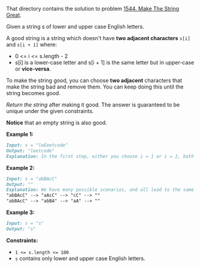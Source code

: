 That directory contains the solution to
problem [1544. Make The String Great](https://leetcode.com/problems/make-the-string-great/).

Given a string s of lower and upper case English letters.

A good string is a string which doesn't have **two adjacent characters** ```s[i]``` and ```s[i + 1]``` where:

* 0 <= i <= s.length - 2
* s[i] is a lower-case letter and s[i + 1] is the same letter but in upper-case or **vice-versa**.

To make the string good, you can choose **two adjacent** characters that make the string bad and remove them. You can keep
doing this until the string becomes good.

*Return the string* after making it good. The answer is guaranteed to be unique under the given constraints.

**Notice** that an empty string is also good.

**Example 1:**

```markdown
Input: s = "leEeetcode"
Output: "leetcode"
Explanation: In the first step, either you choose i = 1 or i = 2, both will result "leEeetcode" to be reduced to "leetcode".
```
**Example 2:**

```markdown
Input: s = "abBAcC"
Output: ""
Explanation: We have many possible scenarios, and all lead to the same answer. For example:
"abBAcC" --> "aAcC" --> "cC" --> ""
"abBAcC" --> "abBA" --> "aA" --> ""
```

**Example 3:**
```markdown
Input: s = "s"
Output: "s"
```

**Constraints:**

* ```1 <= s.length <= 100```
* ```s``` contains only lower and upper case English letters.
